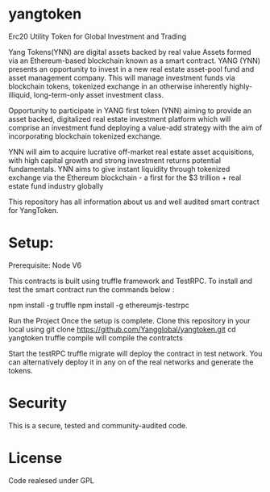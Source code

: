 # yangtoken
Erc20 Utility Token for Global Investment and Trading

Yang Tokens(YNN) are digital assets backed by real value Assets  formed via an Ethereum-based blockchain known as a smart contract. YANG (YNN) presents an opportunity to invest in a new real estate asset-pool fund and asset management company. This will manage investment funds via blockchain tokens, tokenized exchange in an otherwise inherently highly-illiquid, long-term-only asset investment class.

Opportunity to participate in YANG first token (YNN) aiming to provide an asset backed, digitalized real estate investment platform which will comprise an investment fund deploying a value-add strategy with the aim of incorporating blockchain tokenized exchange.

YNN will aim to acquire lucrative off-market real estate asset acquisitions, with high capital growth and strong investment returns potential fundamentals. YNN aims to give instant liquidity through tokenized exchange via the Ethereum blockchain - a first for the $3 trillion + real estate fund industry globally

This repository has all information about us and well audited smart contract for YangToken. 

# Setup:

Prerequisite:
Node V6

This contracts is built using truffle framework and TestRPC. 
To install and test the smart contract run the commands below :

npm install -g truffle
npm install -g ethereumjs-testrpc 

Run the Project
Once the setup is complete. Clone this repository in your local using 
git clone https://github.com/Yangglobal/yangtoken.git
cd yangtoken
truffle compile will compile the contratcts 

Start the testRPC 
truffle migrate will deploy the contract in test network. You can alternatively deploy it in any on of the real networks and generate the tokens. 

# Security
This is a secure, tested and community-audited code.

# License
Code realesed under GPL
